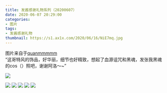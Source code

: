 ```yaml
---
title: 发酱感谢礼物系列（20200607）
date: 2020-06-07 20:29:00
categories:
- 图片
tags:
- 发酱感谢礼物
thumbnail: https://s1.ax1x.com/2020/06/16/NiE7mq.jpg
---
```


图片来自于<a href="https://weibo.com/p/1005051720171447" target="_blank">quanmmmmm</a><br/>“这哥特风的饰品，好华丽，细节也好精致，想起了血源诅咒和黑魂，发张我黑魂的cos（）照吧，谢谢阿洛～~”

<!-- 下列图片中，第一张为 thumbnail 图。 -->

![](https://s1.ax1x.com/2020/06/16/NiE7mq.jpg)

<!--more-->

![](https://s1.ax1x.com/2020/06/16/NiE5lj.jpg)
![](https://s1.ax1x.com/2020/06/16/NiEI6s.jpg)
![](https://s1.ax1x.com/2020/06/16/NiEoXn.jpg)
![](https://s1.ax1x.com/2020/06/16/NiE4pQ.jpg)
![](https://s1.ax1x.com/2020/06/16/NiEH00.jpg)